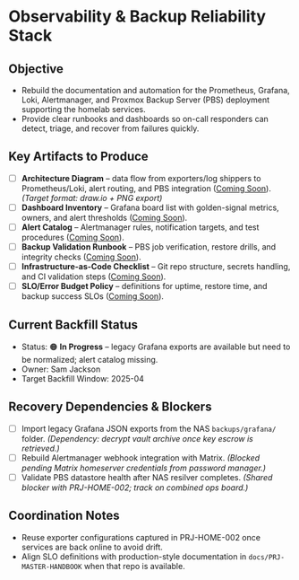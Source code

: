 # Observability & Backup Reliability Stack

## Objective
- Rebuild the documentation and automation for the Prometheus, Grafana, Loki, Alertmanager, and Proxmox Backup Server (PBS) deployment supporting the homelab services.
- Provide clear runbooks and dashboards so on-call responders can detect, triage, and recover from failures quickly.

## Key Artifacts to Produce
- [ ] **Architecture Diagram** – data flow from exporters/log shippers to Prometheus/Loki, alert routing, and PBS integration ([Coming Soon](./artifacts/observability-architecture.md)). *(Target format: draw.io + PNG export)*
- [ ] **Dashboard Inventory** – Grafana board list with golden-signal metrics, owners, and alert thresholds ([Coming Soon](./dashboards/dashboard-inventory.md)).
- [ ] **Alert Catalog** – Alertmanager rules, notification targets, and test procedures ([Coming Soon](./runbooks/alert-catalog.md)).
- [ ] **Backup Validation Runbook** – PBS job verification, restore drills, and integrity checks ([Coming Soon](./runbooks/backup-validation.md)).
- [ ] **Infrastructure-as-Code Checklist** – Git repo structure, secrets handling, and CI validation steps ([Coming Soon](./checklists/iac-readiness.md)).
- [ ] **SLO/Error Budget Policy** – definitions for uptime, restore time, and backup success SLOs ([Coming Soon](./policies/slo-error-budget.md)).

## Current Backfill Status
- Status: 🟠 **In Progress** – legacy Grafana exports are available but need to be normalized; alert catalog missing.
- Owner: Sam Jackson
- Target Backfill Window: 2025-04

## Recovery Dependencies & Blockers
- [ ] Import legacy Grafana JSON exports from the NAS `backups/grafana/` folder. *(Dependency: decrypt vault archive once key escrow is retrieved.)*
- [ ] Rebuild Alertmanager webhook integration with Matrix. *(Blocked pending Matrix homeserver credentials from password manager.)*
- [ ] Validate PBS datastore health after NAS resilver completes. *(Shared blocker with PRJ-HOME-002; track on combined ops board.)*

## Coordination Notes
- Reuse exporter configurations captured in PRJ-HOME-002 once services are back online to avoid drift.
- Align SLO definitions with production-style documentation in `docs/PRJ-MASTER-HANDBOOK` when that repo is available.
